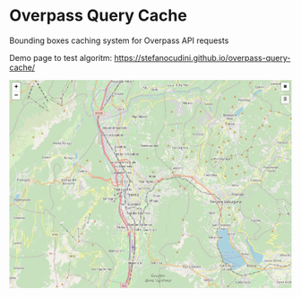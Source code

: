# Overpass Query Cache

Bounding boxes caching system for Overpass API requests

Demo page to test algoritm:
https://stefanocudini.github.io/overpass-query-cache/

![test page](test/test.gif)
